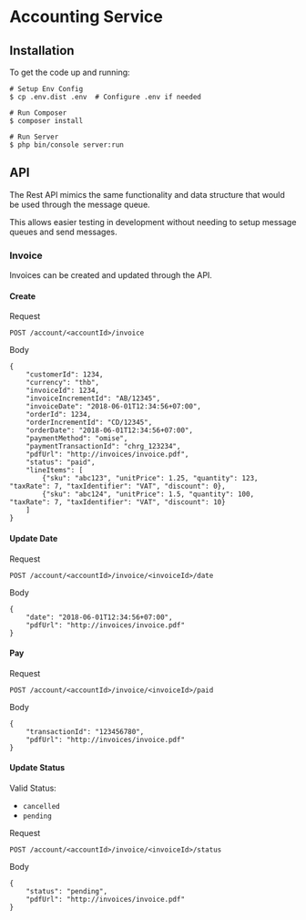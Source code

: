 # Accounting Service

## Installation

To get the code up and running:

```
# Setup Env Config
$ cp .env.dist .env  # Configure .env if needed

# Run Composer
$ composer install

# Run Server
$ php bin/console server:run

```

## API

The Rest API mimics the same functionality and data structure that would be used through the message queue.

This allows easier testing in development without needing to setup message queues and send messages.

### Invoice

Invoices can be created and updated through the API.

#### Create

Request

`POST /account/<accountId>/invoice`

Body

```
{
	"customerId": 1234,
	"currency": "thb",
	"invoiceId": 1234,
	"invoiceIncrementId": "AB/12345",
	"invoiceDate": "2018-06-01T12:34:56+07:00",
	"orderId": 1234,
	"orderIncrementId": "CD/12345",
	"orderDate": "2018-06-01T12:34:56+07:00",
	"paymentMethod": "omise",
	"paymentTransactionId": "chrg_123234",
	"pdfUrl": "http://invoices/invoice.pdf",
	"status": "paid",
	"lineItems": [
		{"sku": "abc123", "unitPrice": 1.25, "quantity": 123, "taxRate": 7, "taxIdentifier": "VAT", "discount": 0},
		{"sku": "abc124", "unitPrice": 1.5, "quantity": 100, "taxRate": 7, "taxIdentifier": "VAT", "discount": 10}
	]
}
```

#### Update Date

Request

`POST /account/<accountId>/invoice/<invoiceId>/date`

Body

```
{
	"date": "2018-06-01T12:34:56+07:00",
	"pdfUrl": "http://invoices/invoice.pdf"
}
```

#### Pay

Request

`POST /account/<accountId>/invoice/<invoiceId>/paid`

Body

```
{
	"transactionId": "123456780",
	"pdfUrl": "http://invoices/invoice.pdf"
}
```

#### Update Status

Valid Status:
- `cancelled`
- `pending`

Request

`POST /account/<accountId>/invoice/<invoiceId>/status`

Body

```
{
	"status": "pending",
	"pdfUrl": "http://invoices/invoice.pdf"
}
```